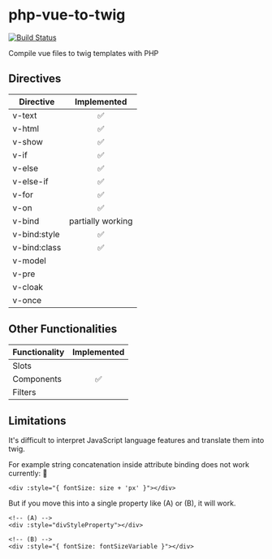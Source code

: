# php-vue-to-twig

[![Build Status](https://travis-ci.org/Paneon/php-vue-to-twig.svg?branch=master)](https://travis-ci.org/Paneon/php-vue-to-twig)

Compile vue files to twig templates with PHP

## Directives

|Directive|Implemented|
|---------|:---------:|
|v-text|:white_check_mark:|
|v-html|:white_check_mark:|
|v-show|:white_check_mark:|
|v-if|:white_check_mark:|
|v-else|:white_check_mark:|
|v-else-if|:white_check_mark:|
|v-for|:white_check_mark:|
|v-on|:white_check_mark:|
|v-bind|partially working|
|v-bind:style|:white_check_mark:|
|v-bind:class|:white_check_mark:|
|v-model||
|v-pre||
|v-cloak||
|v-once||


## Other Functionalities

|Functionality|Implemented|
|:------------|:---------:|
|Slots||
|Components|:white_check_mark:|
|Filters||


## Limitations

It's difficult to interpret JavaScript language features and translate them into twig.

For example string concatenation inside attribute binding does not work currently: :no_entry_sign:

```vue
<div :style="{ fontSize: size + 'px' }"></div> 
```

But if you move this into a single property like (A) or (B), it will work.

```vue
<!-- (A) -->
<div :style="divStyleProperty"></div> 

<!-- (B) -->
<div :style="{ fontSize: fontSizeVariable }"></div> 
```
